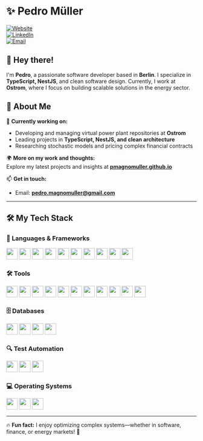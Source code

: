 # ✨ Pedro Müller  

[![Website](https://img.shields.io/badge/Website-Pedro%20Müller-blue?style=flat-square&logo=Google-Chrome&logoColor=white)](https://pmagnomuller.github.io/)  
[![LinkedIn](https://img.shields.io/badge/LinkedIn-Pedro%20Müller-blue?style=flat-square&logo=linkedin)](https://www.linkedin.com/in/your-profile/)  
[![Email](https://img.shields.io/badge/Email-pedro.magnomuller@gmail.com-red?style=flat-square&logo=gmail)](mailto:pedro.magnomuller@gmail.com)  

## 👋 Hey there!  
I'm **Pedro**, a passionate software developer based in **Berlin**. I specialize in **TypeScript, NestJS**, and clean software design. Currently, I work at **Ostrom**, where I focus on building scalable solutions in the energy sector.  

## 🚀 About Me  

🔭 **Currently working on:**  
- Developing and managing virtual power plant repositories at **Ostrom**  
- Leading projects in **TypeScript, NestJS, and clean architecture**  
- Researching stochastic models and pricing complex financial contracts  

🌍 **More on my work and thoughts:**  
Explore my latest projects and insights at **[pmagnomuller.github.io](https://pmagnomuller.github.io/)**  

📫 **Get in touch:**  
- Email: **[pedro.magnomuller@gmail.com](mailto:pedro.magnomuller@gmail.com)**  

---

## 🛠 My Tech Stack  

### 🚀 Languages & Frameworks  
<p align="left">
  <img height="30" src="https://cdn.jsdelivr.net/gh/devicons/devicon/icons/nodejs/nodejs-plain.svg">
  <img height="30" src="https://cdn.jsdelivr.net/gh/devicons/devicon/icons/javascript/javascript-plain.svg">
  <img height="30" src="https://cdn.jsdelivr.net/gh/devicons/devicon/icons/typescript/typescript-plain.svg">
  <img height="30" src="https://cdn.jsdelivr.net/gh/devicons/devicon/icons/python/python-original.svg">
  <img height="30" src="https://cdn.jsdelivr.net/gh/devicons/devicon/icons/nestjs/nestjs-plain.svg">
  <img height="30" src="https://cdn.jsdelivr.net/gh/devicons/devicon/icons/express/express-original.svg">
  <img height="30" src="https://cdn.jsdelivr.net/gh/devicons/devicon/icons/flask/flask-original.svg">
  <img height="30" src="https://cdn.jsdelivr.net/gh/devicons/devicon/icons/angularjs/angularjs-original.svg">
  <img height="30" src="https://cdn.jsdelivr.net/gh/devicons/devicon/icons/bootstrap/bootstrap-original.svg">
  <img height="30" src="https://cdn.jsdelivr.net/gh/devicons/devicon/icons/css3/css3-original.svg">
</p>

### 🛠 Tools  
<p align="left">
  <img height="30" src="https://cdn.jsdelivr.net/gh/devicons/devicon/icons/amazonwebservices/amazonwebservices-plain-wordmark.svg">
  <img height="30" src="https://cdn.jsdelivr.net/gh/devicons/devicon/icons/azure/azure-plain-wordmark.svg">
  <img height="30" src="https://cdn.jsdelivr.net/gh/devicons/devicon/icons/github/github-original.svg">
  <img height="30" src="https://cdn.jsdelivr.net/gh/devicons/devicon/icons/gitlab/gitlab-original.svg">
  <img height="30" src="https://cdn.jsdelivr.net/gh/devicons/devicon/icons/vscode/vscode-original.svg">
  <img height="30" src="https://cdn.jsdelivr.net/gh/devicons/devicon/icons/git/git-original.svg">
  <img height="30" src="https://cdn.jsdelivr.net/gh/devicons/devicon/icons/jira/jira-original.svg">
  <img height="30" src="https://cdn.jsdelivr.net/gh/devicons/devicon/icons/npm/npm-original-wordmark.svg">
  <img height="30" src="https://cdn.jsdelivr.net/gh/devicons/devicon/icons/yarn/yarn-original.svg">
  <img height="30" src="https://cdn.jsdelivr.net/gh/devicons/devicon/icons/slack/slack-plain.svg">
  <img height="30" src="https://cdn.jsdelivr.net/gh/devicons/devicon/icons/eslint/eslint-original.svg">
</p>

### 🗄 Databases  
<p align="left">
  <img height="30" src="https://cdn.jsdelivr.net/gh/devicons/devicon/icons/mysql/mysql-plain.svg">
  <img height="30" src="https://cdn.jsdelivr.net/gh/devicons/devicon/icons/postgres/postgres-plain.svg">
  <img height="30" src="https://cdn.jsdelivr.net/gh/devicons/devicon/icons/mongodb/mongodb-plain.svg">
  <img height="30" src="https://cdn.jsdelivr.net/gh/devicons/devicon/icons/redis/redis-original.svg">
</p>

### 🔍 Test Automation  
<p align="left">
  <img height="30" src="https://cdn.jsdelivr.net/gh/devicons/devicon/icons/jest/jest-plain.svg">
  <img height="30" src="https://cdn.jsdelivr.net/gh/devicons/devicon/icons/mocha/mocha-plain.svg">
  <img height="30" src="https://cdn.jsdelivr.net/gh/devicons/devicon/icons/pytest/pytest-original.svg">
</p>

### 💻 Operating Systems  
<p align="left">
  <img height="30" src="https://cdn.jsdelivr.net/gh/devicons/devicon/icons/apple/apple-original.svg">
  <img height="30" src="https://cdn.jsdelivr.net/gh/devicons/devicon/icons/windows/windows-original.svg">
  <img height="30" src="https://cdn.jsdelivr.net/gh/devicons/devicon/icons/linux/linux-original.svg">
</p>

---

🔥 **Fun fact:** I enjoy optimizing complex systems—whether in software, finance, or energy markets! 🚀  
